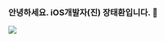 ### 안녕하세요. iOS개발자(진) 장태환입니다. 👋

<img src="https://img.shields.io/badge/Swift-F05138?style=for-the-badge&logo=Swift&logoColor=white">
<!--
**sherpa92/sherpa92** is a ✨ _special_ ✨ repository because its `README.md` (this file) appears on your GitHub profile.

Here are some ideas to get you started:

- 🔭 I’m currently working on ...
- 🌱 I’m currently learning ...
- 👯 I’m looking to collaborate on ...
- 🤔 I’m looking for help with ...
- 💬 Ask me about ...
- 📫 How to reach me: ...
- 😄 Pronouns: ...
- ⚡ Fun fact: ...
-->
